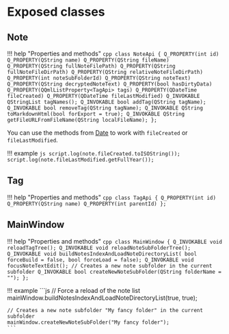 # Exposed classes

Note
----

!!! help "Properties and methods"
    ```cpp
    class NoteApi {
        Q_PROPERTY(int id)
        Q_PROPERTY(QString name)
        Q_PROPERTY(QString fileName)
        Q_PROPERTY(QString fullNoteFilePath)
        Q_PROPERTY(QString fullNoteFileDirPath)
        Q_PROPERTY(QString relativeNoteFileDirPath)
        Q_PROPERTY(int noteSubFolderId)
        Q_PROPERTY(QString noteText)
        Q_PROPERTY(QString decryptedNoteText)
        Q_PROPERTY(bool hasDirtyData)
        Q_PROPERTY(QQmlListProperty<TagApi> tags)
        Q_PROPERTY(QDateTime fileCreated)
        Q_PROPERTY(QDateTime fileLastModified)
        Q_INVOKABLE QStringList tagNames();
        Q_INVOKABLE bool addTag(QString tagName);
        Q_INVOKABLE bool removeTag(QString tagName);
        Q_INVOKABLE QString toMarkdownHtml(bool forExport = true);
        Q_INVOKABLE QString getFileURLFromFileName(QString localFileName);
    };
    ```

You can use the methods from
[Date](https://developer.mozilla.org/en-US/docs/Web/JavaScript/Reference/Global_Objects/Date)
to work with `fileCreated` or `fileLastModified`.

!!! example
    ```js
    script.log(note.fileCreated.toISOString());
    script.log(note.fileLastModified.getFullYear());
    ```

Tag
---

!!! help "Properties and methods"
    ```cpp
    class TagApi {
        Q_PROPERTY(int id)
        Q_PROPERTY(QString name)
        Q_PROPERTY(int parentId)
    };
    ```

MainWindow
----------

!!! help "Properties and methods"
    ```cpp
    class MainWindow {
        Q_INVOKABLE void reloadTagTree();
        Q_INVOKABLE void reloadNoteSubFolderTree();
        Q_INVOKABLE void buildNotesIndexAndLoadNoteDirectoryList(
                bool forceBuild = false, bool forceLoad = false);
        Q_INVOKABLE void focusNoteTextEdit();
        // Creates a new note subfolder in the current subfolder
        Q_INVOKABLE bool createNewNoteSubFolder(QString folderName = "");
    };
    ```

!!! example
    ```js
    // Force a reload of the note list
    mainWindow.buildNotesIndexAndLoadNoteDirectoryList(true, true);
    
    // Creates a new note subfolder "My fancy folder" in the current subfolder
    mainWindow.createNewNoteSubFolder("My fancy folder");
    ```

